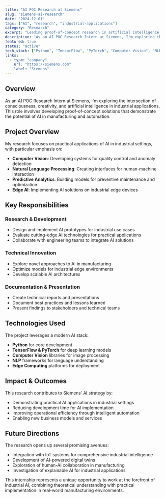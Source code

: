 ```yaml
---
title: "AI POC Research at Siemens"
slug: "siemens-ai-research"
date: "2024-12-01"
tags: ["AI", "research", "industrial-applications"]
category: "Research"
excerpt: "Leading proof-of-concept research in artificial intelligence applications for industrial automation and smart manufacturing."
description: "As an AI POC Research Intern at Siemens, I'm exploring the intersection of consciousness, creativity, and artificial intelligence in industrial applications. This role involves developing proof-of-concept solutions that demonstrate the potential of AI in manufacturing and automation."
featured: true
status: "active"
tech_stack: ["Python", "TensorFlow", "PyTorch", "Computer Vision", "NLP"]
links:
  - type: "company"
    url: "https://siemens.com"
    label: "Siemens"
---
```


## Overview

As an AI POC Research Intern at Siemens, I'm exploring the intersection of consciousness, creativity, and artificial intelligence in industrial applications. This role involves developing proof-of-concept solutions that demonstrate the potential of AI in manufacturing and automation.

## Project Overview

My research focuses on practical applications of AI in industrial settings, with particular emphasis on:

- **Computer Vision**: Developing systems for quality control and anomaly detection
- **Natural Language Processing**: Creating interfaces for human-machine interaction
- **Predictive Analytics**: Building models for preventive maintenance and optimization
- **Edge AI**: Implementing AI solutions on industrial edge devices

## Key Responsibilities

### Research & Development
- Design and implement AI prototypes for industrial use cases
- Evaluate cutting-edge AI technologies for practical applications
- Collaborate with engineering teams to integrate AI solutions

### Technical Innovation
- Explore novel approaches to AI in manufacturing
- Optimize models for industrial edge environments
- Develop scalable AI architectures

### Documentation & Presentation
- Create technical reports and presentations
- Document best practices and lessons learned
- Present findings to stakeholders and technical teams

## Technologies Used

The project leverages a modern AI stack:
- **Python** for core development
- **TensorFlow & PyTorch** for deep learning models
- **Computer Vision** libraries for image processing
- **NLP** frameworks for language understanding
- **Edge Computing** platforms for deployment

## Impact & Outcomes

This research contributes to Siemens' AI strategy by:
- Demonstrating practical AI applications in industrial settings
- Reducing development time for AI implementation
- Improving operational efficiency through intelligent automation
- Enabling new business models and services

## Future Directions

The research opens up several promising avenues:
- Integration with IoT systems for comprehensive industrial intelligence
- Development of AI-powered digital twins
- Exploration of human-AI collaboration in manufacturing
- Investigation of explainable AI for industrial applications

This internship represents a unique opportunity to work at the forefront of industrial AI, combining theoretical understanding with practical implementation in real-world manufacturing environments.
